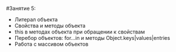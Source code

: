 #Занятие 5:

- Литерал объекта
- Свойства и методы объекта
- this в методах объекта при обращении к свойствам
- Перебор объектов: for...in и методы Object.keys|values|entries
- Работа с массивом объектов
